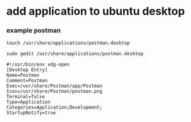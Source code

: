 # add application to ubuntu desktop    
### example postman   

` touch /usr/share/applications/postman.desktop `  

` sudo gedit /usr/share/applications/postman.desktop `

```
#!/usr/bin/env xdg-open
[Desktop Entry]
Name=Postman
Comment=Postman
Exec=/usr/share/Postman/app/Postman
Icon=/usr/share/Postman/postman.png
Terminal=false
Type=Application
Categories=Application;Development;
StartupNotify=true
```


